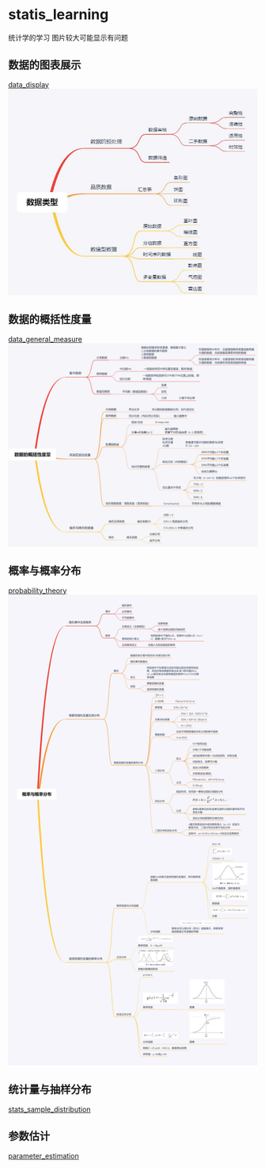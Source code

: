 # statis_learning
统计学的学习
图片较大可能显示有问题

## 数据的图表展示
[data_display](./data_display/statis_data_display.ipynb)  
![data_display](./data_display/img/data_type.jpg)

## 数据的概括性度量
[data_general_measure](./data_general_measure/stats_data_general_measure.ipynb)  
![data_general_measure](./data_general_measure/img/data_general_measure_tail.jpg)

## 概率与概率分布
[probability_theory](./probability_theory/probability_theory.ipynb)  
![probability_theory](./probability_theory/img/probability_theory.jpg)

## 统计量与抽样分布
[stats_sample_distribution](./stats_sample_distribution/stats_sample_distribution.ipynb)

## 参数估计
[parameter_estimation](./parameter_estimation/parameter_estimation.ipynb) 